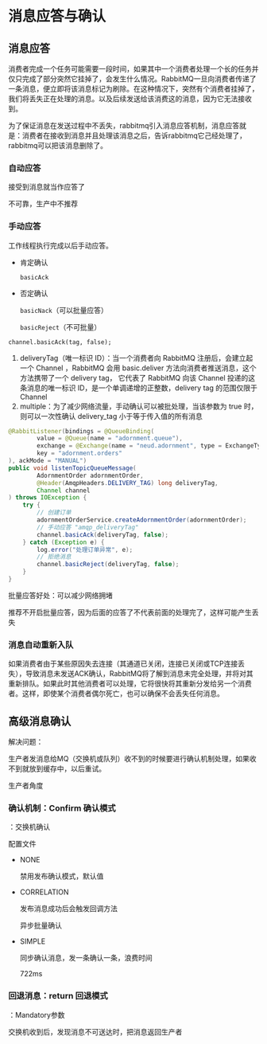 # 消息应答与确认



## 消息应答

消费者完成一个任务可能需要一段时间，如果其中一个消费者处理一个长的任务并仅只完成了部分突然它挂掉了，会发生什么情况。RabbitMQ一旦向消费者传递了一条消息，便立即将该消息标记为刷除。在这种情况下，突然有个消费者挂掉了，我们将丢失正在处理的消息。以及后续发送给该消费这的消息，因为它无法接收到。

为了保证消息在发送过程中不丢失，rabbitmq引入消息应答机制，消息应答就是：消费者在接收到消息并且处理该消息之后，告诉rabbitmq它己经处理了，rabbitmq可以把该消息删除了。

### 自动应答

接受到消息就当作应答了

不可靠，生产中不推荐



### 手动应答

工作线程执行完成以后手动应答。

- 肯定确认

  `basicAck`

- 否定确认

  `basicNack`（可以批量应答）

  `basicReject`（不可批量）



`channel.basicAck(tag, false);`

1. deliveryTag（唯一标识 ID）：当一个消费者向 RabbitMQ 注册后，会建立起一个 Channel ，RabbitMQ 会用 basic.deliver 方法向消费者推送消息，这个方法携带了一个 delivery tag， 它代表了 RabbitMQ 向该 Channel 投递的这条消息的唯一标识 ID，是一个单调递增的正整数，delivery tag 的范围仅限于 Channel
2. multiple：为了减少网络流量，手动确认可以被批处理，当该参数为 true 时，则可以一次性确认 delivery_tag 小于等于传入值的所有消息

```java
@RabbitListener(bindings = @QueueBinding(
        value = @Queue(name = "adornment.queue"),
        exchange = @Exchange(name = "neud.adornment", type = ExchangeTypes.TOPIC),
        key = "adornment.orders"
), ackMode = "MANUAL")
public void listenTopicQueueMessage(
        AdornmentOrder adornmentOrder,
        @Header(AmqpHeaders.DELIVERY_TAG) long deliveryTag,
        Channel channel
) throws IOException {
    try {
        // 创建订单
        adornmentOrderService.createAdornmentOrder(adornmentOrder);
        // 手动应答 "amqp_deliveryTag"
        channel.basicAck(deliveryTag, false);
    } catch (Exception e) {
        log.error("处理订单异常", e);
        // 拒绝消息
        channel.basicReject(deliveryTag, false);
    }
}
```



批量应答好处：可以减少网络拥堵

推荐不开启批量应答，因为后面的应答了不代表前面的处理完了，这样可能产生丢失



### 消息自动重新入队

如果消费者由于某些原因失去连接（其通道已关闭，连接已关闭或TCP连接丢失），导致消息未发送ACK确认，RabbitMQ将了解到消息未完全处理，并将对其重新排队。如果此时其他消费者可以处理，它将很快将其重新分发给另一个消费者。这样，即使某个消费者偶尔死亡，也可以确保不会丢失任何消息。



## 高级消息确认

解决问题：

生产者发消息给MQ（交换机或队列）收不到的时候要进行确认机制处理，如果收不到就放到缓存中，以后重试。

生产者角度

### 确认机制：Confirm 确认模式

：交换机确认

配置文件

- NONE

  禁用发布确认模式，默认值

- CORRELATION

  发布消息成功后会触发回调方法

  异步批量确认

- SIMPLE

  同步确认消息，发一条确认一条，浪费时间

  722ms



### 回退消息：return 回退模式

：Mandatory参数

交换机收到后，发现消息不可送达时，把消息返回生产者


